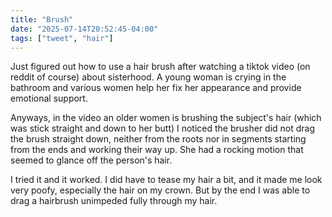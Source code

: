 ```yaml
---
title: "Brush"
date: "2025-07-14T20:52:45-04:00"
tags: ["tweet", "hair"]
---
```


Just figured out how to use a hair brush after watching a tiktok video (on reddit of course) about sisterhood.
A young woman is crying in the bathroom and various women help her fix her appearance and provide emotional support.

Anyways, in the video an older women is brushing the subject's hair (which was stick straight and down to her butt)
I noticed the brusher did not drag the brush straight down, neither from the roots nor in segments starting from the ends and working their way up.
She had a rocking motion that seemed to glance off the person's hair.

I tried it and it worked.
I did have to tease my hair a bit, and it made me look very poofy, especially the hair on my crown.
But by the end I was able to drag a hairbrush unimpeded fully through my hair.

